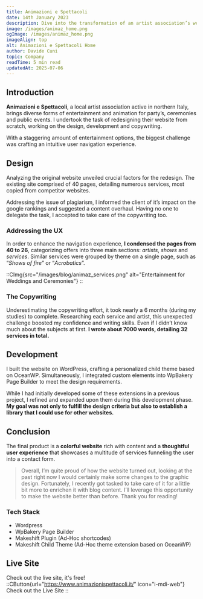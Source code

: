 ```yaml
---
title: Animazioni e Spettacoli
date: 14th January 2023
description: Dive into the transformation of an artist association’s website, navigating challenges and redefining the user experience from the ground up.
image: /images/animaz_home.png
ogImage: /images/animaz_home.png
imageAlign: top
alt: Animazioni e Spettacoli Home
author: Davide Cuni
topic: Company
readTime: 5 min read
updatedAt: 2025-07-06
---
```


## Introduction

**Animazioni e Spettacoli**, a local artist association active in northern Italy, brings diverse forms of entertainment and animation for party’s, ceremonies and public events. I undertook the task of redesigning their website from scratch, working on the design, development and copywriting.

With a staggering amount of entertainment options, the biggest challenge was crafting an intuitive user navigation experience.

## Design

Analyzing the original website unveiled crucial factors for the redesign. The existing site comprised of 40 pages, detailing numerous services, most copied from competitor websites.

Addressing the issue of plagiarism, I informed the client of it’s impact on the google rankings and suggested a content overhaul. Having no one to delegate the task, I accepted to take care of the copywriting too.

### Addressing the UX

In order to enhance the navigation experience, **I condensed the pages from 40 to 26**, categorizing offers into three main sections: *artists*, *shows* and *services*. Similar services were grouped by theme on a single page, such as “*Shows of fire*” or “*Acrobatics*”.

::CImg{src="/images/blog/animaz_services.png" alt="Entertainment for Weddings and Ceremonies"}
::

### The Copywriting

Underestimating the copywriting effort, it took nearly a 6 months (during my studies) to complete. Researching each service and artist, this unexpected challenge boosted my confidence and writing skills. Even if I didn’t know much about the subjects at first. **I wrote about 7000 words, detailing 32 services in total.**

## Development

I built the website on WordPress, crafting a personalized child theme based on OceanWP. Simultaneously, I integrated custom elements into WpBakery Page Builder to meet the design requirements.

While I had initially developed some of these extensions in a previous project, I refined and expanded upon them during this development phase. **My goal was not only to fulfill the design criteria but also to establish a library that I could use for other websites.**

## Conclusion

The final product is a **colorful website** rich with content and a **thoughtful user experience** that showcases a multitude of services funneling the user into a contact form.

> Overall, I’m quite proud of how the website turned out, looking at the past right now I would certainly make some changes to the graphic design. Fortunately, I recently got tasked to take care of it for a little bit more to enrichen it with blog content. I’ll leverage this opportunity to make the website better than before. Thank you for reading!

### Tech Stack

- Wordpress
- WpBakery Page Builder
- Makeshift Plugin (Ad-Hoc shortcodes)
- Makeshift Child Theme (Ad-Hoc theme extension based on OceanWP)

## Live Site

Check out the live site, it's free!
::CButton{url="https://www.animazionispettacoli.it/" icon="i-mdi-web"}
Check out the Live Site
::
